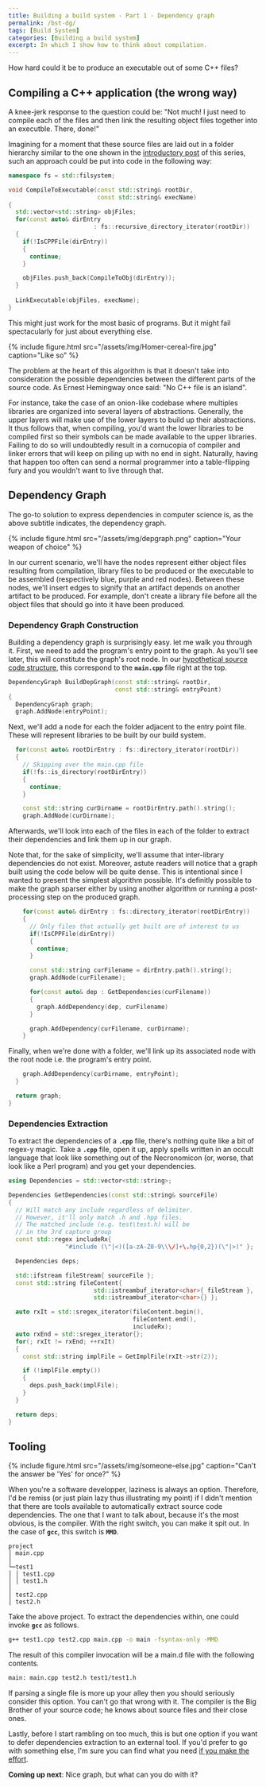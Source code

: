 ```yaml
---
title: Building a build system - Part 1 - Dependency graph
permalink: /bst-dg/
tags: [Build System]
categories: [Building a build system]
excerpt: In which I show how to think about compilation.
---
```


How hard could it be to produce an executable out of some C++ files?

## Compiling a C++ application (the wrong way)

A knee-jerk response to the question could be: "Not much! I just need to compile each of the files and then link the resulting object files together into an executble. There, done!"

Imagining for a moment that these source files are laid out in a folder hierarchy similar to the one shown in the [introductory post](https://faouellet.github.io/bst-intro/) of this series, such an approach could be put into code in the following way:

```cpp
namespace fs = std::filsystem;

void CompileToExecutable(const std::string& rootDir,
                         const std::string& execName)
{
  std::vector<std::string> objFiles;
  for(const auto& dirEntry
                        : fs::recursive_directory_iterator(rootDir))
  {
    if(!IsCPPFile(dirEntry))
    {
      continue;
    }

    objFiles.push_back(CompileToObj(dirEntry));
  }
  
  LinkExecutable(objFiles, execName);
}
```

This might just work for the most basic of programs. But it might fail spectacularly for just about everything else.

{%
    include figure.html
    src="/assets/img/Homer-cereal-fire.jpg"
    caption="Like so"
%}

The problem at the heart of this algorithm is that it doesn't take into consideration the possible dependencies between the different parts of the source code. As Ernest Hemingway once said: "No C++ file is an island".

For instance, take the case of an onion-like codebase where multiples libraries are organized into several layers of abstractions. Generally, the upper layers will make use of the lower layers to build up their abstractions. It thus follows that, when compiling, you'd want the lower libraries to be compiled first so their symbols can be made available to the upper libraries. Failing to do so will undoubtedly result in a cornucopia of compiler and linker errors that will keep on piling up with no end in sight. Naturally, having that happen too often can send a normal programmer into a table-flipping fury and you wouldn't want to live through that.

## Dependency Graph

The go-to solution to express dependencies in computer science is, as the above subtitle indicates, the dependency graph.

{%
    include figure.html
    src="/assets/img/depgraph.png"
    caption="Your weapon of choice"
%}

In our current scenario, we'll have the nodes represent either object files resulting from compilation, library files to be produced or the executable to be assembled (respectively blue, purple and red nodes). Between these nodes, we'll insert edges to signify that an artifact depends on another artifact to be produced. For example, don't create a library file before all the object files that should go into it have been produced.

### Dependency Graph Construction

Building a dependency graph is surprisingly easy. let me walk you through it. First, we need to add the program's entry point to the graph. As you'll see later, this will constitute the graph's root node. In our [hypothetical source code structure](https://faouellet.github.io/bst-intro/), this correspond to the **```main.cpp```** file right at the top.

```cpp
DependencyGraph BuildDepGraph(const std::string& rootDir,
                              const std::string& entryPoint)
{
  DependencyGraph graph;
  graph.AddNode(entryPoint);
```

Next, we'll add a node for each the folder adjacent to the entry point file. These will represent libraries to be built by our build system.

```cpp
  for(const auto& rootDirEntry : fs::directory_iterator(rootDir))
  {
    // Skipping over the main.cpp file
    if(!fs::is_directory(rootDirEntry))
    {
      continue;
    }

    const std::string curDirname = rootDirEntry.path().string();
    graph.AddNode(curDirname);
```

Afterwards, we'll look into each of the files in each of the folder to extract their dependencies and link them up in our graph.

Note that, for the sake of simplicity, we'll assume that inter-library dependencies do not exist. Moreover, astute readers will notice that a graph built using the code below will be quite dense. This is intentional since I wanted to present the simplest algorithm possible. It's definitly possible to make the graph sparser either by using another algorithm or running a post-processing step on the produced graph.

```cpp
    for(const auto& dirEntry : fs::directory_iterator(rootDirEntry))
    {
      // Only files that actually get built are of interest to us
      if(!IsCPPFile(dirEntry))
      {
        continue;
      }

      const std::string curFilename = dirEntry.path().string();
      graph.AddNode(curFilename);

      for(const auto& dep : GetDependencies(curFilename))
      {
        graph.AddDependency(dep, curFilename)
      }

      graph.AddDependency(curFilename, curDirname);
    }
```

Finally, when we're done with a folder, we'll link up its associated node with the root node i.e. the program's entry point.

```cpp
    graph.AddDependency(curDirname, entryPoint);
  }

  return graph;
}
```

### Dependencies Extraction

To extract the dependencies of a **```.cpp```** file, there's nothing quite like a bit of regex-y magic. Take a **```.cpp```** file, open it up, apply spells written in an occult language that look like something out of the Necronomicon (or, worse, that look like a Perl program) and you get your dependencies.

```cpp
using Dependencies = std::vector<std::string>;

Dependencies GetDependencies(const std::string& sourceFile)
{
  // Will match any include regardless of delimiter.
  // However, it'll only match .h and .hpp files.
  // The matched include (e.g. test\test.h) will be
  // in the 3rd capture group
  const std::regex includeRx{
                "#include (\"|<)([a-zA-Z0-9\\\/]+\.hp{0,2})(\"|>)" };

  Dependencies deps;

  std::ifstream fileStream{ sourceFile };
  const std::string fileContent{
                        std::istreambuf_iterator<char>{ fileStream },
                        std::istreambuf_iterator<char>{} };

  auto rxIt = std::sregex_iterator(fileContent.begin(),
                                   fileContent.end(),
                                   includeRx);
  auto rxEnd = std::sregex_iterator{};
  for(; rxIt != rxEnd; ++rxIt)
  {
    const std::string implFile = GetImplFile(rxIt->str(2));

    if (!implFile.empty())
    {
      deps.push_back(implFile);
    }
  }

  return deps;
}
```

## Tooling

{%
    include figure.html
    src="/assets/img/someone-else.jpg"
    caption="Can't the answer be 'Yes' for once?"
%}

When you're a software developper, laziness is always an option. Therefore, I'd be remiss (or just plain lazy thus illustrating my point) if I didn't mention that there are tools available to automatically extract source code dependencies. The one that I want to talk about, because it's the most obvious, is the compiler. With the right switch, you can make it spit out. In the case of **```gcc```**, this switch is **```MMD```**.

```
project
│ main.cpp
│
└─test1
│ │ test1.cpp
│ │ test1.h
│
│ test2.cpp
│ test2.h
```

Take the above project. To extract the dependencies within, one could invoke **```gcc```** as follows.

```bash
g++ test1.cpp test2.cpp main.cpp -o main -fsyntax-only -MMD
```

The result of this compiler invocation will be a main.d file with the following contents.

```bash
main: main.cpp test2.h test1/test1.h
```

If parsing a single file is more up your alley then you should seriously consider this option. You can't go that wrong with it. The compiler is the Big Brother of your source code; he knows about source files and their close ones.

Lastly, before I start rambling on too much, this is but one option if you want to defer dependencies extraction to an external tool. If you'd prefer to go with something else, I'm sure you can find what you need [if you make the effort](http://lmgtfy.com/?q=extract+source+code+dependencies).

**Coming up next**: Nice graph, but what can you do with it?

